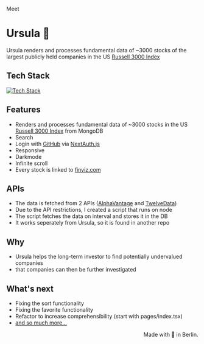 Meet

# Ursula 💅

Ursula renders and processes fundamental data of ~3000 stocks of the largest publicly held companies in the US [Russell 3000 Index](https://en.wikipedia.org/wiki/Russell_3000_Index)

## Tech Stack

[![Tech Stack](https://skillicons.dev/icons?i=html,css,js,ts,react,nextjs,mongodb,nodejs,tailwind)](https://skillicons.dev)

## Features

- Renders and processes fundamental data of ~3000 stocks in the US [Russell 3000 Index](https://en.wikipedia.org/wiki/Russell_3000_Index) from MongoDB
- Search
- Login with [GitHub](https://github.com/kasulk) via [NextAuth.js](https://next-auth.js.org)
- Responsive
- Darkmode
- Infinite scroll
- Every stock is linked to [finviz.com](https://finviz.com)

## APIs

- The data is fetched from 2 APIs ([AlphaVantage](https://www.alphavantage.co) and [TwelveData](https://twelvedata.com))
- Due to the API restrictions, I created a script that runs on node
- The script fetches the data on interval and stores it in the DB
- It works seperately from Ursula, so it is found in another repo

## Why

- Ursula helps the long-term investor to find potentially undervalued companies
- that companies can then be further investigated

## What's next

- Fixing the sort functionality
- Fixing the favorite functionality
- Refactor to increase comprehensibility (start with pages/index.tsx)
- [and so much more...](https://github.com/users/kasulk/projects/1)

<div style="text-align: right">Made with 🍕 in Berlin.</div>
